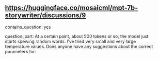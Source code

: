## https://huggingface.co/mosaicml/mpt-7b-storywriter/discussions/9

contains_question: yes

question_part: At a certain point, about 500 tokens or so, the model just starts spewing random words. I've tried very small and very large temperature values. Does anyone have any suggestions about the correct parameters for: